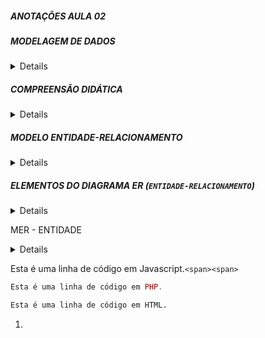 <!--
Nesta videoaula dedicada ao Modelo Entidade-Relacionamento (MER), são abordados elementos essenciais da modelagem de dados, com foco em entidades, atributos e chaves. São explorados elementos como atributos, tanto simples quanto compostos, além de tipos de atributos, como univalorados e multivalorados. O conceito de chave é detalhado, enfatizando a identificação única de entidades. O contexto prático é enriquecido com exemplos e heurísticas, proporcionando uma compreensão sólida dos fundamentos do MER.
-->

##### **ANOTAÇÕES AULA 02**

##### **MODELAGEM DE DADOS**

<details><br>

Estabelecer a forma como os dados serão armazenados implica na construção de um modelo para a organização dos dados: **uma modelagem de dados**.

</details>

##### **COMPREENSÃO DIDÁTICA**

<details><br>

Uma empresa:

Cada departamento da empresa possui um nome e um
número exclusivos.

Um funcionário gerencia um departamento e a data de
início desse trabalho de gerência deve ser registrada.

Um mesmo departamento pode estar localizado em
diferentes prédios.

Os departamentos possuem vários empregados e controlam
uma série de projetos...

</details>

##### **MODELO ENTIDADE-RELACIONAMENTO**

<details><br>

É um **modelo de dados conceitual**, de alto nível, que
permite expressar a organização que deve ser imposta aos
dados em um banco de dados.

Existe uma notação baseada em diagramas para a
construção de um MER: **o diagrama ER**.

</details>

##### **ELEMENTOS DO DIAGRAMA ER (`ENTIDADE-RELACIONAMENTO`)**

<details><br>

| **ELEMENTOS**   |
| :-------------: |
| Entidades       |
| Atributos       |
| Chaves          |
| Relacionamentos |
| Cardinalidades  |

</details>

MER - ENTIDADE

<details><br>

Entidade (forte): é um objeto básico do MER usado para
representar uma coisa no mundo real, física ou
conceitual, com existência independente.
Se tal existência só faz sentido quando está relacionada à
outra entidade, a entidade é dita fraca.
Heurística: no discurso que descreve o mundo real, as
entidades são frequentemente mencionadas, e
geralmente são descritas em termos de suas
propriedades.

</details>


Esta é uma linha de código em Javascript.`<span><span>`


~~~php
Esta é uma linha de código em PHP.
~~~

~~~html
Esta é uma linha de código em HTML.
~~~

1. 